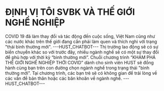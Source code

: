 # ĐỊNH VỊ TÔI SVBK VÀ THẾ GIỚI NGHỀ NGHIỆP

COVID 19 đã làm thay đổi và tác động đến cuộc sống, Việt Nam cũng như các nước khác trên thế giới đang cần phải làm quen và thích nghi với trạng "thái bình thường mới". 
 ---HUST_CHATBOT---
Thị trường lao động sẽ có sự biến chuyển khác so với trước đây, nhiều ngành nghề sẽ có một sự thay đổi để phù hợp với thời kỳ “bình thường mới”. Chuỗi chương trình “KHÁM PHÁ THẾ GIỚI NGHỀ NGHIỆP THỜI COVID” dành cho sinh viên HUST sẽ đồng hành cùng bạn trên con đường chọn ngành nghề trong trạng thái "bình thường mới". Tại chương trình, các bạn trẻ sẽ có không gian để trải lòng về các vấn đề bản thân hoặc các băn khoăn về ngành nghề. 
 ---HUST_CHATBOT---